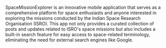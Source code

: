 SpaceMissionExplorer is an innovative mobile application that serves as a comprehensive platform for space enthusiasts and anyone interested in exploring the missions conducted by the Indian Space Research Organisation (ISRO). This app not only provides a curated collection of posts and updates related to ISRO's space missions but also includes a built-in search feature for easy access to space-related terminology, eliminating the need for external search engines like Google.

